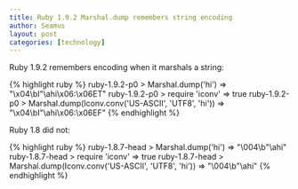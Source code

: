 ```yaml
---
title: Ruby 1.9.2 Marshal.dump remembers string encoding
author: Seamus
layout: post
categories: [technology]
---
```


Ruby 1.9.2 remembers encoding when it marshals a string:

{% highlight ruby %}
ruby-1.9.2-p0 > Marshal.dump('hi')
 => "\x04\bI\"\ahi\x06:\x06ET" 
ruby-1.9.2-p0 > require 'iconv'
=> true 
ruby-1.9.2-p0 > Marshal.dump(Iconv.conv('US-ASCII', 'UTF8', 'hi'))
=> "\x04\bI\"\ahi\x06:\x06EF" 
{% endhighlight %}

Ruby 1.8 did not:

{% highlight ruby %}
ruby-1.8.7-head > Marshal.dump('hi')
 => "\004\b\"\ahi" 
ruby-1.8.7-head > require 'iconv'
 => true 
ruby-1.8.7-head > Marshal.dump(Iconv.conv('US-ASCII', 'UTF8', 'hi'))
 => "\004\b\"\ahi" 
{% endhighlight %}
